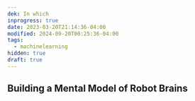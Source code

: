 ```yaml
---
dek: In which
inprogress: true
date: 2023-03-20T21:14:36-04:00
modified: 2024-09-20T00:25:36-04:00
tags:
  - machinelearning
hidden: true
draft: true
---
```

## Building a Mental Model of Robot Brains
